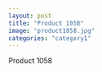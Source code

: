 ```yaml
---
layout: post
title: "Product 1058"
image: "product1058.jpg"
categories: "category1"
---
```

Product 1058
